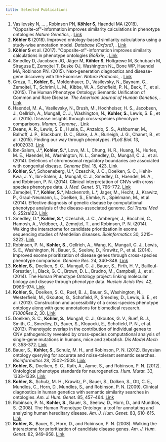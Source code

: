 ```yaml
---
title: Selected Publications
---
```




<ol class="bibliography">

<li><span id="annot">Vasilevsky N, ... , Robinson PN, <b>Köhler S</b>, Haendel MA (2018). "Opposite-of"-information improves similarity calculations in phenotype ontologies <i>Nature Genetics</i>, .</span>   <a href="https://www.ncbi.nlm.nih.gov/pubmed/29632381">Link</a>  </li>

<li><span id="annot"><b>Köhler S</b> (2018). Improved ontology-based similarity calculations using a study-wise annotation model. <i>Database (Oxford)</i>, .</span>   <a href="https://www.ncbi.nlm.nih.gov/pmc/articles/PMC5868182/">Link</a>  </li>

<li><span id="annot"><b>Köhler S</b> et al. (2017). "Opposite-of"-information improves similarity calculations in phenotype ontologies <i>BioRxiv</i>, .</span>   <a href="https://www.biorxiv.org/content/early/2017/02/16/108977">Link</a>  </li>


<li><span id="exomiser_natgenet"> Smedley D, Jacobsen JO, Jäger M, <b>Köhler S</b>, Holtgrewe M, Schubach M, Siragusa E, Zemojtel T, Buske OJ, Washington NL, Bone WP, Haendel MA, Robinson PN. (2015). Next-generation diagnostics and disease-gene discovery with the Exomiser. <i>Nature Protocols</i>, .</span>   <a href="http://www.ncbi.nlm.nih.gov/pubmed/26562621">Link</a>  </li>


<li><span id="ajhg">Groza, T., <b>Kohler, S.</b>, Moldenhauer, D., Vasilevsky, N., Baynam, G., Zemojtel, T., Schriml, L. M., Kibbe, W. A., Schofield, P. N., Beck, T., et al. (2015). The Human Phenotype Ontology: Semantic Unification of Common and Rare Disease. <i>The American Journal of Human Genetics</i>, .</span>   <a href="http://www.cell.com/ajhg/abstract/S0002-9297(15)00234-7">Link</a>  </li>

<li><span id="pmid26092691">Haendel, M. A., Vasilevsky, N., Brush, M., Hochheiser, H. S., Jacobsen, J., Oellrich, A., Mungall, C. J., Washington, N., <b>Kohler, S.</b>, Lewis, S. E., et al. (2015). Disease insights through cross-species phenotype comparisons. <i>Mamm. Genome</i>, .</span>   <a href="http://link.springer.com/article/10.1007%2Fs00335-015-9577-8">Link</a>  </li>

<li><span id="PMID25562316">Deans, A. R., Lewis, S. E., Huala, E., Anzaldo, S. S., Ashburner, M., Balhoff, J. P., Blackburn, D. C., Blake, J. A., Burleigh, J. G., Chanet, B., et al. (2015). Finding our way through phenotypes. <i>PLoS Biol.</i> 13, e1002033.</span>   <a href="http://www.ncbi.nlm.nih.gov/pubmed/25562316">Link</a>  </li>

<li><span id="PMID25315429">Ibn-Salem, J.*, <b>Kohler, S.</b>*, Love, M. I., Chung, H. R., Huang, N., Hurles, M. E., Haendel, M., Washington, N. L., Smedley, D., Mungall, C. J., et al. (2014). Deletions of chromosomal regulatory boundaries are associated with congenital disease. <i>Genome Biol.</i> 15, 423.</span>   <a href="http://www.ncbi.nlm.nih.gov/pubmed/25315429">Link</a>  </li>

<li><span id="PMID25280750"><b>Kohler, S.</b>*, Schoeneberg, U.*, Czeschik, J. C., Doelken, S. C., Hehir-Kwa, J. Y., Ibn-Salem, J., Mungall, C. J., Smedley, D., Haendel, M. A., and Robinson, P. N. (2014). Clinical interpretation of CNVs with cross-species phenotype data. <i>J. Med. Genet.</i> 51, 766–772.</span>   <a href="http://www.ncbi.nlm.nih.gov/pubmed/25280750">Link</a>  </li>

<li><span id="PMID25186178">Zemojtel, T.*, <b>Kohler, S.</b>*, Mackenroth, L.*, Jager, M., Hecht, J., Krawitz, P., Graul-Neumann, L., Doelken, S., Ehmke, N., Spielmann, M., et al. (2014). Effective diagnosis of genetic disease by computational phenotype analysis of the disease-associated genome. <i>Sci Transl Med</i> 6, 252ra123.</span>   <a href="http://www.ncbi.nlm.nih.gov/pubmed/25186178">Link</a>  </li>


<li><span id="PMID25078397">Smedley, D.*, <b>Kohler, S.</b>*, Czeschik, J. C., Amberger, J., Bocchini, C., Hamosh, A., Veldboer, J., Zemojtel, T., and Robinson, P. N. (2014). Walking the interactome for candidate prioritization in exome sequencing studies of Mendelian diseases. <i>Bioinformatics</i> 30, 3215–3222.</span>   <a href="http://www.ncbi.nlm.nih.gov/pubmed/25078397">Link</a>  </li>

<li><span id="PMID24162188">Robinson, P. N., <b>Kohler, S.</b>, Oellrich, A., Wang, K., Mungall, C. J., Lewis, S. E., Washington, N., Bauer, S., Seelow, D., Krawitz, P., et al. (2014). Improved exome prioritization of disease genes through cross-species phenotype comparison. <i>Genome Res.</i> 24, 340–348.</span>   <a href="http://www.ncbi.nlm.nih.gov/pubmed/24162188">Link</a>  </li>

<li><span id="PMID24217912"><b>Kohler, S.</b>, Doelken, S. C., Mungall, C. J., Bauer, S., Firth, H. V., Bailleul-Forestier, I., Black, G. C., Brown, D. L., Brudno, M., Campbell, J., et al. (2014). The Human Phenotype Ontology project: linking molecular biology and disease through phenotype data. <i>Nucleic Acids Res.</i> 42, D966–974.</span>   <a href="http://www.ncbi.nlm.nih.gov/pubmed/24217912">Link</a>  </li>

<li><span id="PMID24358873"><b>Kohler, S.</b>, Doelken, S. C., Ruef, B. J., Bauer, S., Washington, N., Westerfield, M., Gkoutos, G., Schofield, P., Smedley, D., Lewis, S. E., et al. (2013). Construction and accessibility of a cross-species phenotype ontology along with gene annotations for biomedical research. <i>F1000Res</i> 2, 30.</span>   <a href="http://www.ncbi.nlm.nih.gov/pubmed/24358873">Link</a>  </li>

<li><span id="PMID23104991">Doelken, S. C., <b>Kohler, S.</b>, Mungall, C. J., Gkoutos, G. V., Ruef, B. J., Smith, C., Smedley, D., Bauer, S., Klopocki, E., Schofield, P. N., et al. (2013). Phenotypic overlap in the contribution of individual genes to CNV pathogenicity revealed by cross-species computational analysis of single-gene mutations in humans, mice and zebrafish. <i>Dis Model Mech</i> 6, 358–372.</span>   <a href="http://www.ncbi.nlm.nih.gov/pubmed/23104991">Link</a>  </li>

<li><span id="PMID22843981">Bauer, S., <b>Kohler, S.</b>, Schulz, M. H., and Robinson, P. N. (2012). Bayesian ontology querying for accurate and noise-tolerant semantic searches. <i>Bioinformatics</i> 28, 2502–2508.</span>   <a href="http://www.ncbi.nlm.nih.gov/pubmed/22843981">Link</a>  </li>

<li><span id="PMID22573485"><b>Kohler, S.</b>, Doelken, S. C., Rath, A., Ayme, S., and Robinson, P. N. (2012). Ontological phenotype standards for neurogenetics. <i>Hum. Mutat.</i> 33, 1333–1339.</span>   <a href="http://www.ncbi.nlm.nih.gov/pubmed/22573485">Link</a>  </li>


<li><span id="PMID19800049"><b>Kohler, S.</b>, Schulz, M. H., Krawitz, P., Bauer, S., Dolken, S., Ott, C. E., Mundlos, C., Horn, D., Mundlos, S., and Robinson, P. N. (2009). Clinical diagnostics in human genetics with semantic similarity searches in ontologies. <i>Am. J. Hum. Genet.</i> 85, 457–464.</span>   <a href="http://www.ncbi.nlm.nih.gov/pubmed/19800049">Link</a>  </li>


<li><span id="PMID18950739">Robinson, P. N., <b>Kohler, S.</b>, Bauer, S., Seelow, D., Horn, D., and Mundlos, S. (2008). The Human Phenotype Ontology: a tool for annotating and analyzing human hereditary disease. <i>Am. J. Hum. Genet.</i> 83, 610–615.</span>   <a href="http://www.ncbi.nlm.nih.gov/pubmed/18950739">Link</a>  </li>

<li><span id="PMID18371930"><b>Kohler, S.</b>, Bauer, S., Horn, D., and Robinson, P. N. (2008). Walking the interactome for prioritization of candidate disease genes. <i>Am. J. Hum. Genet.</i> 82, 949–958.</span>   <a href="http://www.ncbi.nlm.nih.gov/pubmed/18371930">Link</a>  </li>

</ol>

